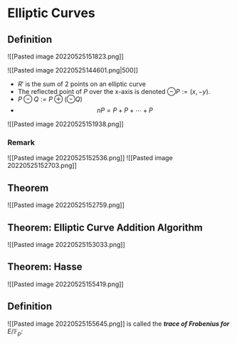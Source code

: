 # Elliptic Curves
## Definition
![[Pasted image 20220525151823.png]]

![[Pasted image 20220525144601.png|500]]
- $R'$ is the sum of 2 points on an elliptic curve
- The reflected point of $P$ over the x-axis is denoted $\ominus P := (x, -y)$.
- $P \ominus Q := P \oplus (\ominus Q)$
- $$nP = P + P + \cdots + P$$

![[Pasted image 20220525151938.png]]

### Remark
![[Pasted image 20220525152536.png]]
![[Pasted image 20220525152703.png]]

## Theorem
![[Pasted image 20220525152759.png]]

## Theorem: Elliptic Curve Addition Algorithm
![[Pasted image 20220525153033.png]]

## Theorem: Hasse
![[Pasted image 20220525155419.png]]

## Definition
![[Pasted image 20220525155645.png]]
is called the ***trace of Frobenius for*** $E/\mathbb F_p$:

